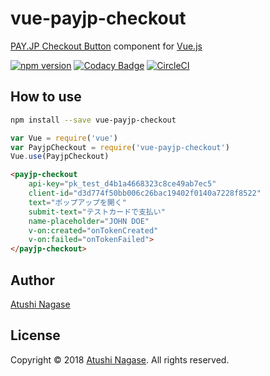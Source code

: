 vue-payjp-checkout
==================

[PAY.JP Checkout Button] component for [Vue.js]

[![npm version](https://badge.fury.io/js/vue-payjp-checkout.svg)](https://badge.fury.io/js/vue-payjp-checkout)
[![Codacy Badge](https://api.codacy.com/project/badge/Grade/75340aa1653c433090a8ba96972176c2)](https://www.codacy.com/app/ngs/vue-payjp-checkout?utm_source=github.com&amp;utm_medium=referral&amp;utm_content=ngs/vue-payjp-checkout&amp;utm_campaign=Badge_Grade)
[![CircleCI](https://circleci.com/gh/ngs/vue-payjp-checkout.svg?style=svg)](https://circleci.com/gh/ngs/vue-payjp-checkout)

How to use
----------

```sh
npm install --save vue-payjp-checkout
```

```js
var Vue = require('vue')
var PayjpCheckout = require('vue-payjp-checkout')
Vue.use(PayjpCheckout)
```

```html
<payjp-checkout
    api-key="pk_test_d4b1a4668323c8ce49ab7ec5"
    client-id="d3d774f50bb006c26bac19402f0140a7228f8522"
    text="ポップアップを開く"
    submit-text="テストカードで支払い"
    name-placeholder="JOHN DOE"
    v-on:created="onTokenCreated"
    v-on:failed="onTokenFailed">
</payjp-checkout>
```

Author
------

[Atushi Nagase]

License
-------

Copyright &copy; 2018 [Atushi Nagase]. All rights reserved.

[Atushi Nagase]: https://ngs.io/
[PAY.JP Checkout Button]: https://pay.jp/docs/checkout
[Vue.js]: https://vuejs.org/
